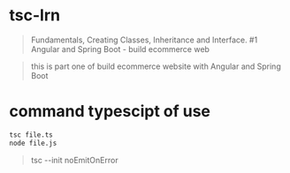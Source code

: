 # tsc-lrn
>Fundamentals, Creating Classes, Inheritance and Interface. #1 Angular and Spring Boot - build ecommerce web

> this is part one of build ecommerce website with Angular and Spring Boot

# command typescipt of use
```sh
tsc file.ts
node file.js
```

> tsc --init
> noEmitOnError